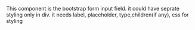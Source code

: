This component is the bootstrap form input field. 
it could have seprate styling only in div. 
it needs label, placeholder, type,children(if any), css for styling
